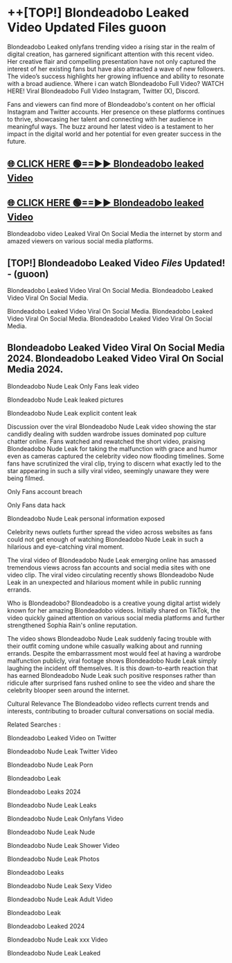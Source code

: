# ++[TOP!] Blondeadobo Leaked Video Updated Files guoon<br>

Blondeadobo Leaked onlyfans trending video a rising star in the realm of digital creation, has garnered significant attention with this recent video. Her creative flair and compelling presentation have not only captured the interest of her existing fans but have also attracted a wave of new followers. The video’s success highlights her growing influence and ability to resonate with a broad audience.
Where i can watch Blondeadobo Full Video? WATCH HERE! Viral Blondeadobo Full Video Instagram, Twitter (X), Discord.


Fans and viewers can find more of Blondeadobo's content on her official Instagram and Twitter accounts. Her presence on these platforms continues to thrive, showcasing her talent and connecting with her audience in meaningful ways. The buzz around her latest video is a testament to her impact in the digital world and her potential for even greater success in the future.


## [🌐 CLICK HERE 🟢==►► Blondeadobo leaked Video ](https://xnudes.xyz/go)

## [🌐 CLICK HERE 🟢==►► Blondeadobo leaked Video ](https://xnudes.xyz/go)



Blondeadobo video Leaked Viral On Social Media the internet by storm and amazed viewers on various social media platforms.


## [TOP!] Blondeadobo Leaked Video *Files* Updated! - (guoon)

Blondeadobo Leaked Video Viral On Social Media. Blondeadobo Leaked Video Viral On Social Media.

Blondeadobo Leaked Video Viral On Social Media. Blondeadobo Leaked Video Viral On Social Media. Blondeadobo Leaked Video Viral On Social Media.


## Blondeadobo Leaked Video Viral On Social Media 2024. Blondeadobo Leaked Video Viral On Social Media 2024.
Blondeadobo Nude Leak Only Fans leak video

Blondeadobo Nude Leak leaked pictures

Blondeadobo Nude Leak explicit content leak

Discussion over the viral Blondeadobo Nude Leak video showing the star candidly dealing with sudden wardrobe issues dominated pop culture chatter online. Fans watched and rewatched the short video, praising Blondeadobo Nude Leak for taking the malfunction with grace and humor even as cameras captured the celebrity video now flooding timelines. Some fans have scrutinized the viral clip, trying to discern what exactly led to the star appearing in such a silly viral video, seemingly unaware they were being filmed.


Only Fans account breach

Only Fans data hack

Blondeadobo Nude Leak personal information exposed

Celebrity news outlets further spread the video across websites as fans could not get enough of watching Blondeadobo Nude Leak in such a hilarious and eye-catching viral moment.


The viral video of Blondeadobo Nude Leak emerging online has amassed tremendous views across fan accounts and social media sites with one video clip. The viral video circulating recently shows Blondeadobo Nude Leak in an unexpected and hilarious moment while in public running errands.


Who is Blondeadobo? Blondeadobo is a creative young digital artist widely known for her amazing Blondeadobo videos. Initially shared on TikTok, the video quickly gained attention on various social media platforms and further strengthened Sophia Rain's online reputation.

The video shows Blondeadobo Nude Leak suddenly facing trouble with their outfit coming undone while casually walking about and running errands. Despite the embarrassment most would feel at having a wardrobe malfunction publicly, viral footage shows Blondeadobo Nude Leak simply laughing the incident off themselves. It is this down-to-earth reaction that has earned Blondeadobo Nude Leak such positive responses rather than ridicule after surprised fans rushed online to see the video and share the celebrity blooper seen around the internet.

Cultural Relevance The Blondeadobo video reflects current trends and interests, contributing to broader cultural conversations on social media.

Related Searches :

Blondeadobo Leaked Video on Twitter

Blondeadobo Nude Leak Twitter Video

Blondeadobo Nude Leak Porn

Blondeadobo Leak 

Blondeadobo Leaks 2024

Blondeadobo Nude Leak Leaks

Blondeadobo Nude Leak Onlyfans Video

Blondeadobo Nude Leak Nude

Blondeadobo Nude Leak Shower Video

Blondeadobo Nude Leak Photos

Blondeadobo Leaks

Blondeadobo Nude Leak Sexy Video

Blondeadobo Nude Leak Adult Video

Blondeadobo Leak

Blondeadobo Leaked 2024

Blondeadobo Nude Leak xxx Video

Blondeadobo Nude Leak Leaked
